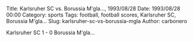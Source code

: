 Title: Karlsruher SC vs. Borussia M'gla…, 1993/08/28
Date: 1993/08/28 00:00
Category: sports
Tags: football, football scores, Karlsruher SC, Borussia M'gla…
Slug: karlsruher-sc-vs-borussia-mgla
Author: carbonero


Karlsruher SC 1 - 0 Borussia M'gla…
